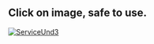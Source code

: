                   
## Click on image, safe to use.
[![ServiceUnd3](https://i.ibb.co/RYhTNzV/jhfgjn4cgsx.jpg)](http://gg.gg/17obke)
